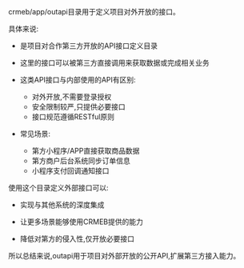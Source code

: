crmeb/app/outapi目录用于定义项目对外开放的接口。

具体来说:

- 是项目对合作第三方开放的API接口定义目录

- 这里的接口可以被第三方直接调用来获取数据或完成相关业务

- 这类API接口与内部使用的API有区别:

  - 对外开放,不需要登录授权
  - 安全限制较严,只提供必要接口
  - 接口规范遵循RESTful原则

- 常见场景:

  - 第方小程序/APP直接获取商品数据
  - 第方商户后台系统同步订单信息
  - 小程序支付回调通知接口

使用这个目录定义外部接口可以:

- 实现与其他系统的深度集成

- 让更多场景能够使用CRMEB提供的能力

- 降低对第方的侵入性,仅开放必要接口

所以总结来说,outapi用于项目对外部开放的公开API,扩展第三方接入能力。